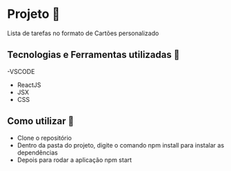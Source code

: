 # Projeto 🚀

Lista de tarefas no formato de Cartões personalizado 

## Tecnologias e Ferramentas utilizadas 🤖

-VSCODE
- ReactJS
- JSX
- CSS

## Como utilizar 🏃

- Clone o repositório
- Dentro da pasta do projeto, digite o comando npm install para instalar as dependências
- Depois para rodar a aplicação npm start
